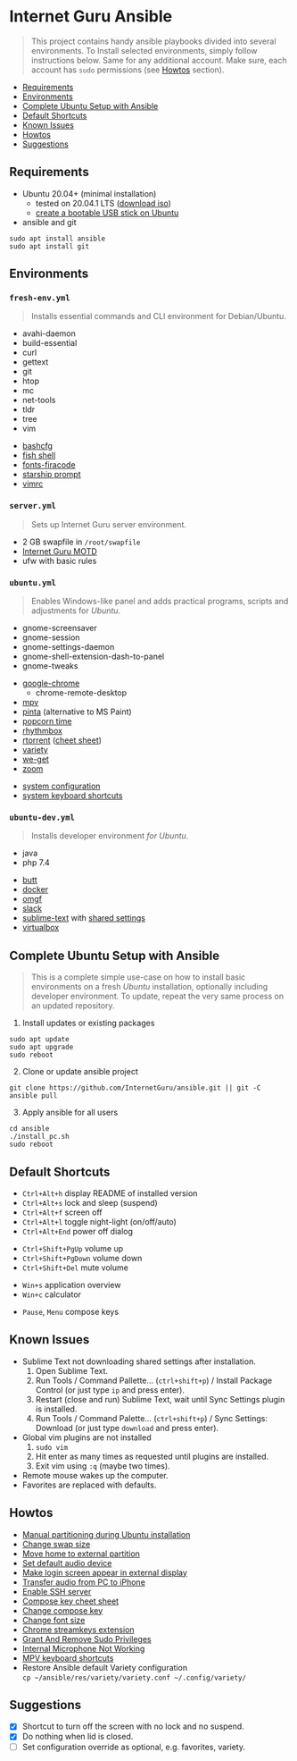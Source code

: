 # Internet Guru Ansible

> This project contains handy ansible playbooks divided into several environments. To Install selected environments, simply follow instructions below. Same for any additional account. Make sure, each account has `sudo` permissions (see [Howtos](#howtos) section).

 - [Requirements](#requirements)
 - [Environments](#environments)
 - [Complete Ubuntu Setup with Ansible](#complete-ubuntu-setup-with-ansible)
 - [Default Shortcuts](#default-shortcuts)
 - [Known Issues](#known-issues)
 - [Howtos](#howtos)
 - [Suggestions](#suggestions)

## Requirements

 - Ubuntu 20.04+ (minimal installation)
   - tested on 20.04.1 LTS ([download iso](https://releases.ubuntu.com/20.04/ubuntu-20.04.1-desktop-amd64.iso))
   - [create a bootable USB stick on Ubuntu](https://ubuntu.com/tutorials/create-a-usb-stick-on-ubuntu#1-overview)
 - ansible and git
```
sudo apt install ansible
sudo apt install git
```

## Environments

### `fresh-env.yml`

> Installs essential commands and CLI environment for Debian/Ubuntu.

 - avahi-daemon
 - build-essential
 - curl
 - gettext
 - git
 - htop
 - mc
 - net-tools
 - tldr
 - tree
 - vim
<!-- break -->
 - [bashcfg](https://bitbucket.org/igwr/bashcfg)
 - [fish shell](https://fishshell.com/)
 - [fonts-firacode](https://github.com/tonsky/FiraCode)
 - [starship prompt](https://starship.rs/)
 - [vimrc](https://github.com/petrzpav/vimrc)

### `server.yml`

> Sets up Internet Guru server environment.

 - 2 GB swapfile in `/root/swapfile`
 - [Internet Guru MOTD](https://github.com/InternetGuru/ansible/blob/master/res/20-ig)
 - ufw with basic rules

### `ubuntu.yml`

> Enables Windows-like panel and adds practical programs, scripts and adjustments for *Ubuntu*.

 - gnome-screensaver
 - gnome-session
 - gnome-settings-daemon
 - gnome-shell-extension-dash-to-panel
 - gnome-tweaks
<!-- break -->
 - [google-chrome](https://www.google.com/chrome/)
   - chrome-remote-desktop
 - [mpv](https://mpv.io/)
 - [pinta](https://www.pinta-project.com/) (alternative to MS Paint)
 - [popcorn time](https://popcorntime.app/)
 - [rhythmbox](https://wiki.gnome.org/Apps/Rhythmbox)
 - [rtorrent](https://github.com/rakshasa/rtorrent/wiki) ([cheet sheet](https://devhints.io/rtorrent))
 - [variety](https://peterlevi.com/variety)
 - [we-get](https://github.com/rachmadaniHaryono/we-get)
 - [zoom](https://zoom.us/)
<!-- break -->
 - [system configuration](https://github.com/InternetGuru/ansible/blob/master/tasks/ubuntucfg.yml)
 - [system keyboard shortcuts](https://github.com/InternetGuru/ansible/blob/master/tasks/ubuntukeys.yml)

### `ubuntu-dev.yml`

> Installs developer environment *for Ubuntu*.

 - java
 - php 7.4
<!-- break -->
 - [butt](https://github.com/InternetGuru/butt)
 - [docker](https://www.docker.com/products/docker-app)
 - [omgf](https://github.com/InternetGuru/omgf)
 - [slack](https://slack.com/)
 - [sublime-text](https://www.sublimetext.com/3) with [shared settings](https://gist.github.com/petrzpav/abf3fa8890a04fd5dedb0dd20711f042)
 - [virtualbox](https://www.virtualbox.org/)

## Complete Ubuntu Setup with Ansible

> This is a complete simple use-case on how to install basic environments on a fresh *Ubuntu* installation, optionally including developer environment. To update, repeat the very same process on an updated repository.

1. Install updates or existing packages
```
sudo apt update
sudo apt upgrade
sudo reboot
```

2. Clone or update ansible project
```
git clone https://github.com/InternetGuru/ansible.git || git -C ansible pull
```

3. Apply ansible for all users
```
cd ansible
./install_pc.sh
sudo reboot
```

## Default Shortcuts

 - `Ctrl+Alt+h` display README of installed version
 - `Ctrl+Alt+s` lock and sleep (suspend)
 - `Ctrl+Alt+f` screen off
 - `Ctrl+Alt+l` toggle night-light (on/off/auto)
 - `Ctrl+Alt+End` power off dialog
<!-- break -->
 - `Ctrl+Shift+PgUp` volume up
 - `Ctrl+Shift+PgDown` volume down
 - `Ctrl+Shift+Del` mute volume
<!-- break -->
 - `Win+s` application overview
 - `Win+c` calculator
<!-- break -->
 - `Pause`, `Menu` compose keys

## Known Issues

 - Sublime Text not downloading shared settings after installation.
   1. Open Sublime Text.
   1. Run Tools / Command Pallette… (`ctrl+shift+p`) / Install Package Control (or just type `ip` and press enter).
   1. Restart (close and run) Sublime Text, wait until Sync Settings plugin is installed.
   1. Run Tools / Command Palette… (`ctrl+shift+p`) / Sync Settings: Download (or just type `download` and press enter).
 - Global vim plugins are not installed
   1. `sudo vim`
   1. Hit enter as many times as requested until plugins are installed.
   1. Exit vim using `:q` (maybe two times).
 - Remote mouse wakes up the computer.
 - Favorites are replaced with defaults.

## Howtos

 - [Manual partitioning during Ubuntu installation](https://askubuntu.com/questions/343268/how-to-use-manual-partitioning-during-installation)
 - [Change swap size](https://bogdancornianu.com/change-swap-size-in-ubuntu/)
 - [Move home to external partition](https://www.tecmint.com/move-home-directory-to-new-partition-disk-in-linux/)
 - [Set default audio device](https://askubuntu.com/questions/1038490/how-do-you-set-a-default-audio-output-device-in-ubuntu-18-04)
 - [Make login screen appear in external display](https://askubuntu.com/questions/1043337/is-there-to-make-the-login-screen-appear-on-the-external-display-in-18-04)
 - [Transfer audio from PC to iPhone](https://www.groovypost.com/howto/howto/sync-your-iphone-or-ipod-touch-in-ubuntu/)
 - [Enable SSH server](https://linuxize.com/post/how-to-enable-ssh-on-ubuntu-18-04/)
 - [Compose key cheet sheet](https://tuttle.github.io/python-useful/compose-key-cheat-sheet.html)
 - [Change compose key](https://askubuntu.com/questions/70784/how-can-i-enable-compose-key)
 - [Change font size](https://help.ubuntu.com/stable/ubuntu-help/a11y.html.en)
 - [Chrome streamkeys extension](https://chrome.google.com/webstore/detail/streamkeys/ekpipjofdicppbepocohdlgenahaneen)
 - [Grant And Remove Sudo Privileges](https://ostechnix.com/how-to-grant-and-remove-sudo-privileges-to-users-on-ubuntu/)
 - [Internal Microphone Not Working](https://askubuntu.com/questions/6993/internal-microphone-not-working)
 - [MPV keyboard shortcuts](https://mpv.io/manual/master/#keyboard-control)
 - Restore Ansible default Variety configuration<br />
   `cp ~/ansible/res/variety/variety.conf ~/.config/variety/`

## Suggestions

 - [x] Shortcut to turn off the screen with no lock and no suspend.
 - [x] Do nothing when lid is closed.
 - [ ] Set configuration override as optional, e.g. favorites, variety.
